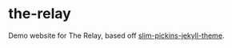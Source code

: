 the-relay
=============

Demo website for The Relay, based off [slim-pickins-jekyll-theme](http://chrisanthropic.github.io/slim-pickins-jekyll-theme/).
